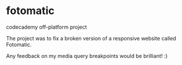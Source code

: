 # fotomatic
codecademy off-platform project

The project was to fix a broken version of a responsive website called Fotomatic.

Any feedback on my media query breakpoints would be brilliant! :)
